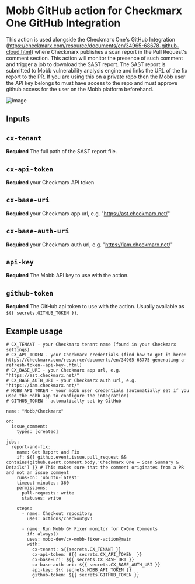 # Mobb GitHub action for Checkmarx One GitHub Integration

This action is used alongside the Checkmarx One's GitHub Integration (https://checkmarx.com/resource/documents/en/34965-68678-github-cloud.html) where Checkmarx publishes a scan report in the Pull Request's comment section. This action will monitor the presence of such comment and trigger a job to download the SAST report. The SAST report is submitted to Mobb vulnerability analysis engine and links the URL of the fix report to the PR. If you are using this on a private repo then the Mobb user the API key belongs to must have access to the repo and must approve github access for the user on the Mobb platform beforehand.

![image](https://github.com/mobb-dev/cx-mobb-fixer-action/assets/5158535/da9221ef-1dd2-4b6d-b6ba-aa466b51e887)

## Inputs

## `cx-tenant`

**Required** The full path of the SAST report file.

## `cx-api-token`

**Required** your Checkmarx API token

## `cx-base-uri`

**Required** your Checkmarx app url, e.g. "https://ast.checkmarx.net/"

## `cx-base-auth-uri`

**Required** your Checkmarx auth url, e.g. "https://iam.checkmarx.net/"

## `api-key`

**Required** The Mobb API key to use with the action.

## `github-token`

**Required** The GitHub api token to use with the action. Usually available as `${{ secrets.GITHUB_TOKEN }}`.

## Example usage

```
# CX_TENANT - your Checkmarx tenant name (found in your Checkmarx settings)
# CX_API_TOKEN - your Checkmarx credentials (find how to get it here: https://checkmarx.com/resource/documents/en/34965-68775-generating-a-refresh-token--api-key-.html)
# CX_BASE_URI - your Checkmarx app url, e.g. "https://ast.checkmarx.net/"
# CX_BASE_AUTH_URI - your Checkmarx auth url, e.g. "https://iam.checkmarx.net/"
# MOBB_API_TOKEN - your mobb user credentials (autumatially set if you used the Mobb app to configure the integration)
# GITHUB_TOKEN - automatically set by GitHub

name: "Mobb/Checkmarx"

on:
  issue_comment:
    types: [created]

jobs:
  report-and-fix:
    name: Get Report and Fix
    if: ${{ github.event.issue.pull_request && contains(github.event.comment.body,'Checkmarx One – Scan Summary & Details') }} # This makes sure that the comment originates from a PR and not an issue comment
    runs-on: 'ubuntu-latest'
    timeout-minutes: 360
    permissions:
      pull-requests: write
      statuses: write

    steps:
      - name: Checkout repository
        uses: actions/checkout@v3

      - name: Run Mobb GH Fixer monitor for CxOne Comments
        if: always()
        uses: mobb-dev/cx-mobb-fixer-action@main
        with:
          cx-tenant: ${{secrets.CX_TENANT }}
          cx-api-token: ${{ secrets.CX_API_TOKEN  }}
          cx-base-uri: ${{ secrets.CX_BASE_URI }}
          cx-base-auth-uri: ${{ secrets.CX_BASE_AUTH_URI }}
          api-key: ${{ secrets.MOBB_API_TOKEN }}
          github-token: ${{ secrets.GITHUB_TOKEN }}
```
